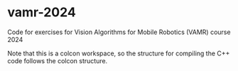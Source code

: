 # vamr-2024
Code for exercises for Vision Algorithms for Mobile Robotics (VAMR) course 2024

Note that this is a colcon workspace, so the structure for compiling the C++ code follows the colcon structure.